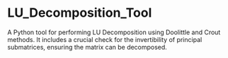 # LU_Decomposition_Tool
A Python tool for performing LU Decomposition using Doolittle and Crout methods. It includes a crucial check for the invertibility of principal submatrices, ensuring the matrix can be decomposed.
